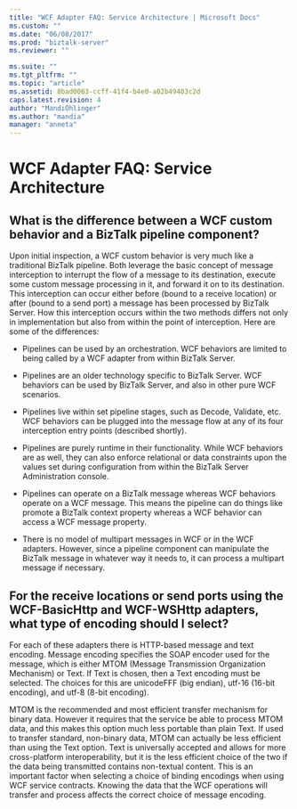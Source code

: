 ```yaml
---
title: "WCF Adapter FAQ: Service Architecture | Microsoft Docs"
ms.custom: ""
ms.date: "06/08/2017"
ms.prod: "biztalk-server"
ms.reviewer: ""

ms.suite: ""
ms.tgt_pltfrm: ""
ms.topic: "article"
ms.assetid: 8bad0063-ccff-41f4-b4e0-a02b49403c2d
caps.latest.revision: 4
author: "MandiOhlinger"
ms.author: "mandia"
manager: "anneta"
---
```

# WCF Adapter FAQ: Service Architecture
## What is the difference between a WCF custom behavior and a BizTalk pipeline component?  
 Upon initial inspection, a WCF custom behavior is very much like a traditional BizTalk pipeline. Both leverage the basic concept of message interception to interrupt the flow of a message to its destination, execute some custom message processing in it, and forward it on to its destination. This interception can occur either before (bound to a receive location) or after (bound to a send port) a message has been processed by BizTalk Server. How this interception occurs within the two methods differs not only in implementation but also from within the point of interception. Here are some of the differences:  
  
-   Pipelines can be used by an orchestration. WCF behaviors are limited to being called by a WCF adapter from within BizTalk Server.  
  
-   Pipelines are an older technology specific to BizTalk Server. WCF behaviors can be used by BizTalk Server, and also in other pure WCF scenarios.  
  
-   Pipelines live within set pipeline stages, such as Decode, Validate, etc. WCF behaviors can be plugged into the message flow at any of its four interception entry points (described shortly).  
  
-   Pipelines are purely runtime in their functionality. While WCF behaviors are as well, they can also enforce relational or data constraints upon the values set during configuration from within the BizTalk Server Administration console.  
  
-   Pipelines can operate on a BizTalk message whereas WCF behaviors operate on a WCF message. This means the pipeline can do things like promote a BizTalk context property whereas a WCF behavior can access a WCF message property.  
  
-   There is no model of multipart messages in WCF or in the WCF adapters. However, since a pipeline component can manipulate the BizTalk message in whatever way it needs to, it can process a multipart message if necessary.  
  
## For the receive locations or send ports using the WCF-BasicHttp and WCF-WSHttp adapters, what type of encoding should I select?  
 For each of these adapters there is HTTP-based message and text encoding. Message encoding specifies the SOAP encoder used for the message, which is either MTOM (Message Transmission Organization Mechanism) or Text. If Text is chosen, then a Text encoding must be selected. The choices for this are unicodeFFF (big endian), utf-16 (16-bit encoding), and utf-8 (8-bit encoding).  
  
 MTOM is the recommended and most efficient transfer mechanism for binary data. However it requires that the service be able to process MTOM data, and this makes this option much less portable than plain Text. If used to transfer standard, non-binary data, MTOM can actually be less efficient than using the Text option. Text is universally accepted and allows for more cross-platform interoperability, but it is the less efficient choice of the two if the data being transmitted contains non-textual content. This is an important factor when selecting a choice of binding encodings when using WCF service contracts. Knowing the data that the WCF operations will transfer and process affects the correct choice of message encoding.